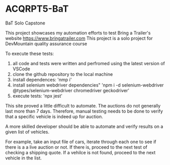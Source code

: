 # ACQRPT5-BaT
BaT Solo Capstone

This project showcases my automation efforts to test Bring a Trailer's website https://www.bringatrailer.com
This project is a solo project for DevMountain quality assurance course

To execute these tests:
1. all code and tests were written and perfromed using the latest version of VSCode
2. clone the github repository to the local machine
3. install dependences: 'nmp i'
4. install selenium webdriver dependencies" 'npm i -d selenium-webdriver @types/selenium-webdriver chromedriver geckodriver'
5. execute tests: 'npx jest'

This site proved a little difficult to automate. The auctions do not generally last more than 7 days. Therefore, manual testing needs to be done to verify that a specific vehicle
is indeed up for auction.

A more skilled developer should be able to automate and verify results on a given list of vehicles.

For example, take an input file of cars, iterate through each one to see if there is a a live auction or not. If there is, proceed to the next test of checking a shipping quote. 
If a vehilce is not found, proceed to the next vehicle in the list.
